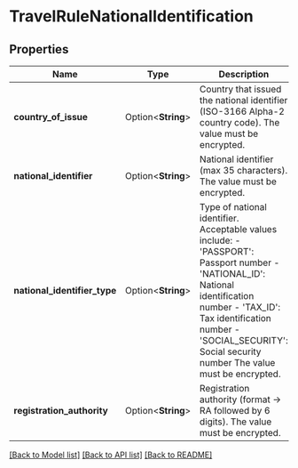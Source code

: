 # TravelRuleNationalIdentification

## Properties

Name | Type | Description | Notes
------------ | ------------- | ------------- | -------------
**country_of_issue** | Option<**String**> | Country that issued the national identifier (ISO-3166 Alpha-2 country code). The value must be encrypted. | [optional]
**national_identifier** | Option<**String**> | National identifier (max 35 characters). The value must be encrypted. | [optional]
**national_identifier_type** | Option<**String**> | Type of national identifier. Acceptable values include: - 'PASSPORT': Passport number - 'NATIONAL_ID': National identification number - 'TAX_ID': Tax identification number - 'SOCIAL_SECURITY': Social security number The value must be encrypted. | [optional]
**registration_authority** | Option<**String**> | Registration authority (format -> RA followed by 6 digits). The value must be encrypted. | [optional]

[[Back to Model list]](../README.md#documentation-for-models) [[Back to API list]](../README.md#documentation-for-api-endpoints) [[Back to README]](../README.md)


